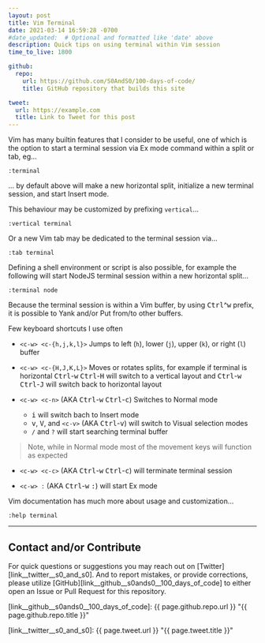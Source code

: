 ```yaml
---
layout: post
title: Vim Terminal
date: 2021-03-14 16:59:28 -0700
#date_updated:  # Optional and formatted like 'date' above
description: Quick tips on using terminal within Vim session
time_to_live: 1800

github:
  repo:
    url: https://github.com/S0AndS0/100-days-of-code/
    title: GitHub repository that builds this site

tweet:
  url: https://example.com
  title: Link to Tweet for this post
---
```




Vim has many builtin features that I consider to be useful, one of which is the option to start a terminal session via Ex mode command within a split or tab, eg...


```vim
:terminal
```


... by default above will make a new horizontal split, initialize a new terminal session, and start Insert mode.


This behaviour may be customized by prefixing `vertical`...


```vim
:vertical terminal
```


Or a new Vim tab may be dedicated to the terminal session via...


```vim
:tab terminal
```


Defining a shell environment or script is also possible, for example the following will start NodeJS terminal session within a new horizontal split...



```vim
:terminal node
```


Because the terminal session is within a Vim buffer, by using <kbd>Ctrl</kbd>^<kbd>w</kbd> prefix, it is possible to Yank and/or Put from/to other buffers.


Few keyboard shortcuts I use often


- `<c-w> <c-{h,j,k,l}>` Jumps to left (`h`), lower (`j`), upper (`k`), or right (`l`) buffer

- `<c-w> <c-{H,J,K,L}>` Moves or rotates splits, for example if terminal is horizontal <kbd>Ctrl</kbd>-<kbd>w</kbd> <kbd>Ctrl</kbd>-<kbd>H</kbd> will switch to a vertical layout and <kbd>Ctrl</kbd>-<kbd>w</kbd> <kbd>Ctrl</kbd>-<kbd>J</kbd> will switch back to horizontal layout

- `<c-w> <c-n>` (AKA <kbd>Ctrl</kbd>-<kbd>w</kbd> <kbd>Ctrl</kbd>-<kbd>c</kbd>) Switches to Normal mode
  - <kbd>i</kbd> will switch bach to Insert mode
  - <kbd>v</kbd>, <kbd>V</kbd>, and `<c-v>` (AKA <kbd>Ctrl</kbd>-<kbd>v</kbd>) will switch to Visual selection modes
  - `/` and `?` will start searching terminal buffer

> Note, while in Normal mode most of the movement keys will function as expected

- `<c-w> <c-c>` (AKA <kbd>Ctrl</kbd>-<kbd>w</kbd> <kbd>Ctrl</kbd>-<kbd>c</kbd>) will terminate terminal session

- `<c-w> :` (AKA <kbd>Ctrl</kbd>-<kbd>w</kbd> <kbd>:</kbd>) will start Ex mode


Vim documentation has much more about usage and customization...


```vim
:help terminal
```


______


## Contact and/or Contribute
[heading__contact_andor_contribute]: #contact-andor-contribute


For quick questions or suggestions you may reach out on [Twitter][link__twitter__s0_and_s0]. And to report mistakes, or provide corrections, please utilize [GitHub][link__github__s0ands0__100_days_of_code] to either open an Issue or Pull Request for this repository.



[link__github__s0ands0__100_days_of_code]: {{ page.github.repo.url }} "{{ page.github.repo.title }}"

[link__twitter__s0_and_s0]: {{ page.tweet.url }} "{{ page.tweet.title }}"

